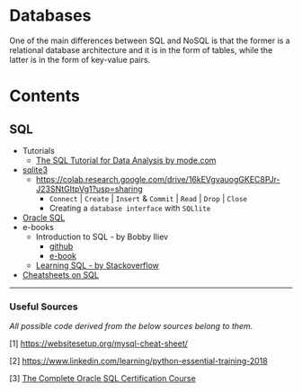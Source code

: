 # Databases

One of the main differences between SQL and NoSQL is that the former is a relational database architecture and it is in the form of tables, while the latter is in the form of key-value pairs.

Contents
=======================

## SQL

* Tutorials
    * [The SQL Tutorial for Data Analysis by mode.com](https://mode.com/sql-tutorial/introduction-to-sql/)
* [sqlite3](https://github.com/dimi-fn/Various-Data-Science-Scripts/tree/main/Databases/sqlite3)
    * https://colab.research.google.com/drive/16kEVgvauogGKEC8PJr-J23SNtGItpVg1?usp=sharing
        * `Connect` | `Create` | `Insert` & `Commit` | `Read` | `Drop` | `Close`
        * Creating a `database interface` with `SQLlite`
* [Oracle SQL](https://github.com/dimi-fn/Various-Data-Science-Scripts/tree/main/Databases/Oracle%20SQL) 
* e-books
    * Introduction to SQL - by Bobby Iliev
        * [github](https://github.com/bobbyiliev/introduction-to-sql)
        * [e-book](https://github.com/dimi-fn/Various-Data-Science-Scripts/blob/main/Databases/Intro%20to%20SQL__Boby_Iliev.pdf)
    * [Learning SQL - by Stackoverflow](https://github.com/dimi-fn/Various-Data-Science-Scripts/blob/main/Databases/Learning%20SQL%20-%20by%20Stackoverflow.pdf)
* [Cheatsheets on SQL](https://github.com/dimi-fn/Various-Data-Science-Scripts/tree/main/Databases/Cheatsheets)    

----
### Useful Sources

*All possible code derived from the below sources belong to them.*

[1] https://websitesetup.org/mysql-cheat-sheet/

[2] https://www.linkedin.com/learning/python-essential-training-2018

[3] [The Complete Oracle SQL Certification Course](https://www.udemy.com/course/the-complete-oracle-sql-certification-course/)